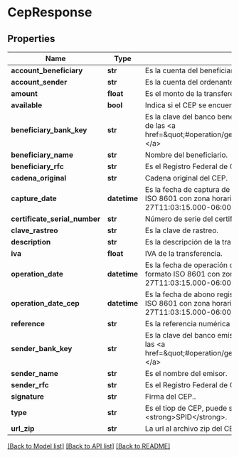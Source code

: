 # CepResponse

## Properties
Name | Type | Description | Notes
------------ | ------------- | ------------- | -------------
**account_beneficiary** | **str** | Es la cuenta del beneficiario. | [optional] 
**account_sender** | **str** | Es la cuenta del ordenante. | [optional] 
**amount** | **float** | Es el monto de la transferencia. | [optional] 
**available** | **bool** | Indica si el CEP se encuentra disponible o no. | [optional] 
**beneficiary_bank_key** | **str** | Es la clave del banco beneficiario el cual se puede obtener del recurso de las &lt;a href&#x3D;\&quot;#operation/getAllInstitutionsUsingGET\&quot;&gt;instituciones.&lt;/a&gt; | [optional] 
**beneficiary_name** | **str** | Nombre del beneficiario. | [optional] 
**beneficiary_rfc** | **str** | Es el Registro Federal de Contribuyentes (RFC) del beneficiario. | [optional] 
**cadena_original** | **str** | Cadena original del CEP. | [optional] 
**capture_date** | **datetime** | Es la fecha de captura de la transferencia. Ésta fecha viene en formato ISO 8601 con zona horaria, ejemplo: &lt;strong&gt;2020-10-27T11:03:15.000-06:00&lt;/strong&gt;. | [optional] 
**certificate_serial_number** | **str** | Número de serie del certificado. | [optional] 
**clave_rastreo** | **str** | Es la clave de rastreo. | [optional] 
**description** | **str** | Es la descripción de la transferencia. | [optional] 
**iva** | **float** | IVA de la transferencia. | [optional] 
**operation_date** | **datetime** | Es la fecha de operación de la transferencia. Ésta fecha viene en formato ISO 8601 con zona horaria, ejemplo: &lt;strong&gt;2020-10-27T11:03:15.000-06:00&lt;/strong&gt;. | [optional] 
**operation_date_cep** | **datetime** | Es la fecha de abono registrada en el CEP.  Ésta fecha viene en formato ISO 8601 con zona horaria, ejemplo: &lt;strong&gt;2020-10-27T11:03:15.000-06:00&lt;/strong&gt;. | [optional] 
**reference** | **str** | Es la referencia numérica de la transferencia. | [optional] 
**sender_bank_key** | **str** | Es la clave del banco emisor el cual se puede obtener del recurso de las &lt;a href&#x3D;\&quot;#operation/getAllInstitutionsUsingGET\&quot;&gt;instituciones.&lt;/a&gt; | [optional] 
**sender_name** | **str** | Es el nombre del emisor. | [optional] 
**sender_rfc** | **str** | Es el Registro Federal de Contribuyentes (RFC) del emisor. | [optional] 
**signature** | **str** | Firma del CEP.. | [optional] 
**type** | **str** | Es el tiop de CEP, puede ser: &lt;strong&gt;SPEI&lt;/strong&gt; o &lt;strong&gt;SPID&lt;/strong&gt;. | [optional] 
**url_zip** | **str** | La url al archivo zip del CEP, el cual contiene el xml y pdf | [optional] 

[[Back to Model list]](../README.md#documentation-for-models) [[Back to API list]](../README.md#documentation-for-api-endpoints) [[Back to README]](../README.md)

